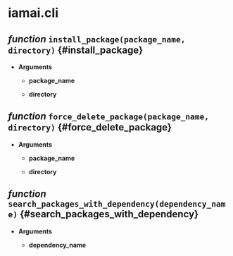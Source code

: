 # iamai.cli

## _function_ `install_package(package_name, directory)` {#install\_package}

- **Arguments**

  - **package\_name**

  - **directory**

## _function_ `force_delete_package(package_name, directory)` {#force\_delete\_package}

- **Arguments**

  - **package\_name**

  - **directory**

## _function_ `search_packages_with_dependency(dependency_name)` {#search\_packages\_with\_dependency}

- **Arguments**

  - **dependency\_name**
